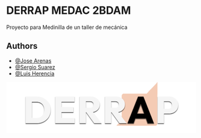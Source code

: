 # DERRAP MEDAC 2BDAM

Proyecto para Medinilla de un taller de mecánica


## Authors

- [@Jose Arenas](https://github.com/WoliBlue)
- [@Sergio Suarez](https://github.com/SeRGioNaS)
- [@Luis Herencia](https://github.com/luisherencialhg)


![Logo](FIGMA/Imagenes/IconGargantuesco.png)

